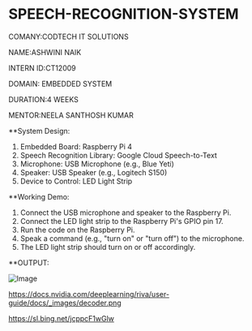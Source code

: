 # SPEECH-RECOGNITION-SYSTEM

COMANY:CODTECH IT SOLUTIONS

NAME:ASHWINI NAIK

INTERN ID:CT12009

DOMAIN: EMBEDDED SYSTEM

DURATION:4 WEEKS

MENTOR:NEELA SANTHOSH KUMAR

**System Design:

1. Embedded Board: Raspberry Pi 4
2. Speech Recognition Library: Google Cloud Speech-to-Text
3. Microphone: USB Microphone (e.g., Blue Yeti)
4. Speaker: USB Speaker (e.g., Logitech S150)
5. Device to Control: LED Light Strip

**Working Demo:

1. Connect the USB microphone and speaker to the Raspberry Pi.
2. Connect the LED light strip to the Raspberry Pi's GPIO pin 17.
3. Run the code on the Raspberry Pi.
4. Speak a command (e.g., "turn on" or "turn off") to the microphone.
5. The LED light strip should turn on or off accordingly.

**OUTPUT:

![Image](https://github.com/user-attachments/assets/a739df81-dc64-4309-9b7f-af638254a3eb)


https://docs.nvidia.com/deeplearning/riva/user-guide/docs/_images/decoder.png

https://sl.bing.net/jcppcF1wGlw



